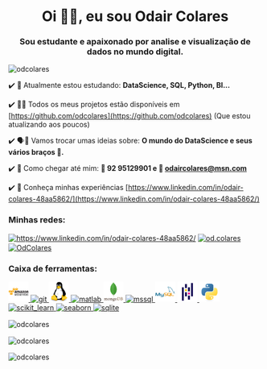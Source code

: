 <h1 align="center">Oi 👋😅, eu sou Odair Colares</h1>
<h3 align="center">Sou estudante e apaixonado por analise e visualização de dados no mundo digital.</h3>

<p align="left"> <img src="https://komarev.com/ghpvc/?username=odcolares&label=Profile%20views&color=0e75b6&style=flat" alt="odcolares" /> </p>

✔️ 🌱 Atualmente estou estudando: **DataScience, SQL, Python, BI...**

✔️ 👨‍💻 Todos os meus projetos estão disponíveis em [https://github.com/odcolares](https://github.com/odcolares) (Que estou atualizando aos poucos)

✔️ 🗣️📢 Vamos trocar umas ideias sobre: **O mundo do DataScience e seus vários braços 🤯.**

✔️ 🎯 Como chegar até mim: **🤳 92 95129901 e 📧 odaircolares@msn.com**

✔️ 📄 Conheça minhas experiências [https://www.linkedin.com/in/odair-colares-48aa5862/](https://www.linkedin.com/in/odair-colares-48aa5862/)

<h3 align="left">Minhas redes:</h3>
<p align="left">
<a href="https://linkedin.com/in/https://www.linkedin.com/in/odair-colares-48aa5862/" target="blank"><img align="center" src="https://raw.githubusercontent.com/rahuldkjain/github-profile-readme-generator/master/src/images/icons/Social/linked-in-alt.svg" alt="https://www.linkedin.com/in/odair-colares-48aa5862/" height="30" width="40" /></a>
<a href="https://fb.com/od.colares" target="blank"><img align="center" src="https://raw.githubusercontent.com/rahuldkjain/github-profile-readme-generator/master/src/images/icons/Social/facebook.svg" alt="od.colares" height="30" width="40" /></a>
<a href="https://discord.gg/OdColares" target="blank"><img align="center" src="https://raw.githubusercontent.com/rahuldkjain/github-profile-readme-generator/master/src/images/icons/Social/discord.svg" alt="OdColares" height="30" width="40" /></a>
</p>

<h3 align="left">Caixa de ferramentas:</h3>
<p align="left"> <a href="https://aws.amazon.com" target="_blank" rel="noreferrer"> <img src="https://raw.githubusercontent.com/devicons/devicon/master/icons/amazonwebservices/amazonwebservices-original-wordmark.svg" alt="aws" width="40" height="40"/> </a> <a href="https://git-scm.com/" target="_blank" rel="noreferrer"> <img src="https://www.vectorlogo.zone/logos/git-scm/git-scm-icon.svg" alt="git" width="40" height="40"/> </a> <a href="https://www.linux.org/" target="_blank" rel="noreferrer"> <img src="https://raw.githubusercontent.com/devicons/devicon/master/icons/linux/linux-original.svg" alt="linux" width="40" height="40"/> </a> <a href="https://www.mathworks.com/" target="_blank" rel="noreferrer"> <img src="https://upload.wikimedia.org/wikipedia/commons/2/21/Matlab_Logo.png" alt="matlab" width="40" height="40"/> </a> <a href="https://www.mongodb.com/" target="_blank" rel="noreferrer"> <img src="https://raw.githubusercontent.com/devicons/devicon/master/icons/mongodb/mongodb-original-wordmark.svg" alt="mongodb" width="40" height="40"/> </a> <a href="https://www.microsoft.com/en-us/sql-server" target="_blank" rel="noreferrer"> <img src="https://www.svgrepo.com/show/303229/microsoft-sql-server-logo.svg" alt="mssql" width="40" height="40"/> </a> <a href="https://www.mysql.com/" target="_blank" rel="noreferrer"> <img src="https://raw.githubusercontent.com/devicons/devicon/master/icons/mysql/mysql-original-wordmark.svg" alt="mysql" width="40" height="40"/> </a> <a href="https://pandas.pydata.org/" target="_blank" rel="noreferrer"> <img src="https://raw.githubusercontent.com/devicons/devicon/2ae2a900d2f041da66e950e4d48052658d850630/icons/pandas/pandas-original.svg" alt="pandas" width="40" height="40"/> </a> <a href="https://www.python.org" target="_blank" rel="noreferrer"> <img src="https://raw.githubusercontent.com/devicons/devicon/master/icons/python/python-original.svg" alt="python" width="40" height="40"/> </a> <a href="https://scikit-learn.org/" target="_blank" rel="noreferrer"> <img src="https://upload.wikimedia.org/wikipedia/commons/0/05/Scikit_learn_logo_small.svg" alt="scikit_learn" width="40" height="40"/> </a> <a href="https://seaborn.pydata.org/" target="_blank" rel="noreferrer"> <img src="https://seaborn.pydata.org/_images/logo-mark-lightbg.svg" alt="seaborn" width="40" height="40"/> </a> <a href="https://www.sqlite.org/" target="_blank" rel="noreferrer"> <img src="https://www.vectorlogo.zone/logos/sqlite/sqlite-icon.svg" alt="sqlite" width="40" height="40"/> </a> </p>

<p><img align="center" src="https://github-readme-stats.vercel.app/api/top-langs?username=odcolares&show_icons=true&locale=en&layout=compact" alt="odcolares" /></p>

<p><img align="center" src="https://github-readme-stats.vercel.app/api?username=odcolares&show_icons=true&locale=en" alt="odcolares" /></p>

<p><img align="center" src="https://github-readme-streak-stats.herokuapp.com/?user=odcolares&" alt="odcolares" /></p>

